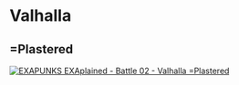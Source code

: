 # Valhalla

## =Plastered

[![EXAPUNKS EXAplained - Battle 02 - Valhalla =Plastered](http://img.youtube.com/vi/8QjZqXo3cvI/0.jpg)](http://www.youtube.com/watch?v=8QjZqXo3cvI "EXAPUNKS EXAplained - Battle 02 - Valhalla =Plastered")
